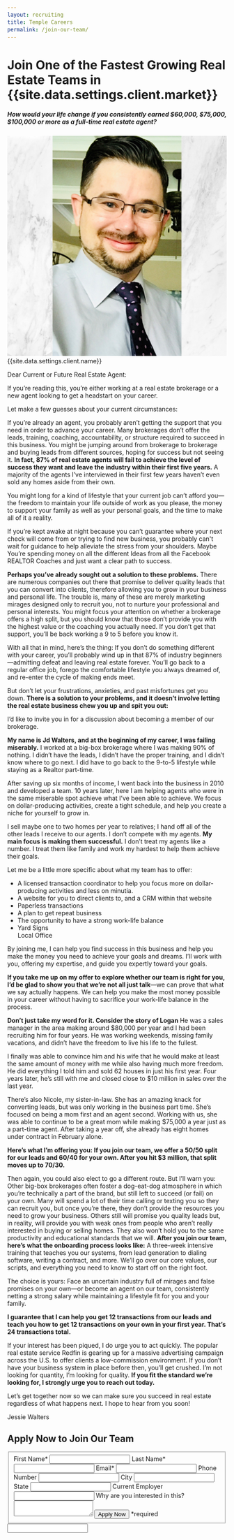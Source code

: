 ```yaml
---
layout: recruiting
title: Temple Careers
permalink: /join-our-team/
---
```


<div class="recruiting-page">
<h1 class="join-us">Join One of the Fastest Growing Real Estate Teams in {{site.data.settings.client.market}}</h1>
<h5 class="join-us-subtitle">How would your life change if you consistently earned $60,000, $75,000, $100,000 or more as a full-time real estate agent?</h5>
<div class="recruiting-photo">
<span class="client-image-container">
<img src="/img/headshot.jpg" alt="{{site.data.settings.client.name}}" class="client-image"/>
</span>
<figcaption class="caption">{{site.data.settings.client.name}}</figcaption>
</div>

<p>Dear Current or Future Real Estate Agent:</p>

<p>If you’re reading this, you’re either working at a real estate brokerage or a new agent looking to get a headstart on your career.</p>

<p>Let make a few guesses about your current circumstances:</p>

<p>If you’re already an agent, you probably aren’t getting the support that you need in order to advance your career. Many brokerages don’t offer the leads, training, coaching, accountability, or structure required to succeed in this business. You might be jumping around from brokerage to brokerage and buying leads from different sources, hoping for success but not seeing it. <strong>In fact, 87% of real estate agents will fail to achieve the level of success they want and leave the industry within their first five years.</strong> A majority of the agents I’ve interviewed in their first few years haven’t even sold any homes aside from their own.  </p>

<p>You might long for a kind of lifestyle that your current job can’t afford you—the freedom to maintain your life outside of work as you please, the money to support your family as well as your personal goals, and the time to make all of it a reality.</p>

<p>If you’re kept awake at night because you can’t guarantee where your next check will come from or trying to find new business, you probably can't wait for guidance to help alleviate the stress from your shoulders. Maybe You’re spending money on all the different Ideas from all the Facebook REALTOR Coaches and just want a clear path to success.</p>

<p><strong>Perhaps you’ve already sought out a solution to these problems.</strong> There are numerous companies out there that promise to deliver quality leads that you can convert into clients, therefore allowing you to grow in your business and personal life. The trouble is, many of these are merely marketing mirages designed only to recruit you, not to nurture your professional and personal interests. You might focus your attention on whether a brokerage offers a high split, but you should know that those don’t provide you with the highest value or the coaching you actually need. If you don’t get that support, you’ll be back working a 9 to 5 before you know it.</p>

<p>With all that in mind, here’s the thing: If you don’t do something different with your career, you’ll probably wind up in that 87% of industry beginners—admitting defeat and leaving real estate forever. You’ll go back to a regular office job, forego the comfortable lifestyle you always dreamed of, and re-enter the cycle of making ends meet.</p>

<p>But don’t let your frustrations, anxieties, and past misfortunes get you down. <strong>There is a solution to your problems, and it doesn’t involve letting the real estate business chew you up and spit you out:</strong></p>

<p>I’d like to invite you in for a discussion about becoming a member of our brokerage.</p>

<p><strong>My name is Jd Walters, and at the beginning of my career, I was failing miserably.</strong> I worked at a big-box brokerage where I was making 90% of nothing. I didn’t have the leads, I didn’t have the proper training, and I didn’t know where to go next. I did have to go back to the 9-to-5 lifestyle while staying as a Realtor part-time. </p>

<p>After saving up six months of income, I went back into the business in 2010 and developed a team. 10 years later, here I am helping agents who were in the same miserable spot achieve what I’ve been able to achieve. We focus on dollar-producing activities, create a tight schedule, and help you create a niche for yourself to grow in.</p>

<p>I sell maybe one to two homes per year to relatives; I hand off all of the other leads I receive to our agents. I don’t compete with my agents. <strong>My main focus is making them successful.</strong> I don’t treat my agents like a number. I treat them like family and work my hardest to help them achieve their goals.</p>

<p>Let me be a little more specific about what my team has to offer:
<ul class="indent">
<li>A licensed transaction coordinator to help you focus more on dollar-producing activities and less on minutia.</li>
<li>A website for you to direct clients to, and a CRM within that website</li>
<li>Paperless transactions</li>
<li>A plan to get repeat business</li>
<li>The opportunity to have a strong work-life balance</li>
<li>Yard Signs</li>
Local Office
</ul></p>

<p>By joining me, I can help you find success in this business and help you make the money you need to achieve your goals and dreams. I’ll work with you, offering my expertise, and guide you expertly toward your goals.</p>

<p><strong>If you take me up on my offer to explore whether our team is right for you, I’d be glad to show you that we’re not all just talk</strong>—we can prove that what we say actually happens. We can help you make the most money possible in your career without having to sacrifice your work-life balance in the process.</p>

<p><strong>Don’t just take my word for it. Consider the story of Logan</strong>
He was a sales manager in the area making around $80,000 per year and I had been recruiting him for four years. He was working weekends, missing family vacations, and didn’t have the freedom to live his life to the fullest. </p>

<p>I finally was able to convince him and his wife that he would make at least the same amount of money with me while also having much more freedom. He did everything I told him and sold 62 houses in just his first year. Four years later, he’s still with me and closed close to $10 million in sales over the last year.</p>

<p>There’s also Nicole, my sister-in-law. She has an amazing knack for converting leads, but was only working in the business part time. She’s focused on being a mom first and an agent second. Working with us, she was able to continue to be a great mom while making $75,000 a year just as a part-time agent. After taking a year off, she already has eight homes under contract in February alone. </p>

<p><strong>Here’s what I’m offering you: If you join our team, we offer a 50/50 split for our leads and 60/40 for your own. After you hit $3 million, that split moves up to 70/30.</strong></p>

<p>Then again, you could also elect to go a different route. But I’ll warn you: Other big-box brokerages often foster a dog-eat-dog atmosphere in which you’re technically a part of the brand, but still left to succeed (or fail) on your own. Many will spend a lot of their time calling or texting you so they can recruit you, but once you’re there, they don’t provide the resources you need to grow your business. Others still will promise you quality leads but, in reality, will provide you with weak ones from people who aren’t really interested in buying or selling homes. They also won’t hold you to the same productivity and educational standards that we will.
<strong>After you join our team, here’s what the onboarding process looks like:</strong> A three-week intensive training that teaches you our systems, from lead generation to dialing software, writing a contract, and more. We’ll go over our core values, our scripts, and everything you need to know to start off on the right foot.</p>

<p>The choice is yours: Face an uncertain industry full of mirages and false promises on your own—or become an agent on our team, consistently netting a strong salary while maintaining a lifestyle fit for you and your family. </p>

<p><strong>I guarantee that I can help you get 12 transactions from our leads and teach you how to get 12 transactions on your own in your first year. That’s 24 transactions total.</strong></p>

<p>If your interest has been piqued, I do urge you to act quickly. The popular real estate service Redfin is gearing up for a massive advertising campaign across the U.S. to offer clients a low-commission environment. If you don’t have your business system in place before then, you’ll get crushed. I’m not looking for quantity, I’m looking for quality. <strong>If you fit the standard we’re looking for, I strongly urge you to reach out today.</strong></p>

<p>Let’s get together now so we can make sure you succeed in real estate regardless of what happens next.  I hope to hear from you soon!</p>

<p>Jessie Walters</p>




<h2 class="recruiting">Apply Now to Join Our Team</h2>

<form method="post" class="home-value cta-forms" action="https://formspree.io/{{site.data.settings.client.email}}" onsubmit="return setReturn()">
					<fieldset><label for="firstname">First Name*</label> <input type="text" required="" name="firstname" /> <label for="lastname">Last Name*</label> <input type="text" required="" name="lastname" /> <label for="email">Email*</label> <input type="text" name="name" /> <label for="phone">Phone Number </label> <input type="tel" name="phone" />
						<!--base32-c9gq6t9k68pkcd3jcwpp4rbkcmtk4-base32--><label for="city">City </label> <input type="text" name="city" /> <label for="state">State </label> <input type="text" name="state" /> <label for="employer">Current Employer </label> <input type="text" name="employer" /> <label for="message">Why are you interested in this? </label><textarea name="employer"></textarea>
						<!--base32-c9gq6t9k68pk8cbme5gq4uv4cguqachj70r2urk1edjk6cg-base32--><input class="submit light-light" type="submit" value="Apply Now" name="submitrecruitingForm" /> <span class="asterisk">*required</span></fieldset>
					<!--base32-c9gq6t9k68pk8c9he1t7cxkecdkpedhpe9h6at3me5r7ee1kddhpwx9q71up4tb3f1u6mc3mdcwp6vkg6rw3gc1dc9gq6t9k68-base32-->
					<div class="hidden"><input type="hidden" value="{{site.data.settings.client.email}}" name="_to" /> <input type="hidden" value="Recruiting Contact Request Message From Your Vyral Careers and Training Video Blog" name="_subject" /> <input type="text" name="_gotcha" /></div>
				</form>
</div>

